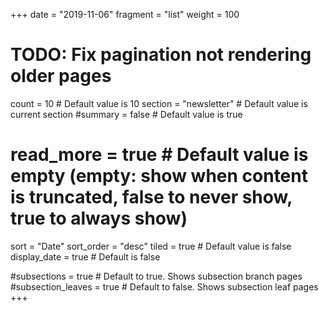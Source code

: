 +++
date = "2019-11-06"
fragment = "list"
weight = 100

# TODO: Fix pagination not rendering older pages
count = 10 # Default value is 10
section = "newsletter" # Default value is current section
#summary = false # Default value is true
# read_more = true # Default value is empty (empty: show when content is truncated, false to never show, true to always show)
sort = "Date"
sort_order = "desc"
tiled = true # Default value is false
display_date = true # Default is false

#subsections = true # Default to true. Shows subsection branch pages
#subsection_leaves = true # Default to false. Shows subsection leaf pages
+++

